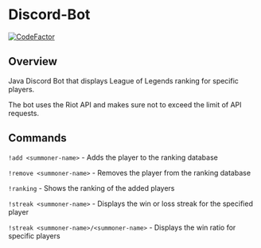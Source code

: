 # Discord-Bot
[![CodeFactor](https://www.codefactor.io/repository/github/s-porebski/discord-bot/badge)](https://www.codefactor.io/repository/github/s-porebski/discord-bot)

## Overview
Java Discord Bot that displays League of Legends ranking for specific players.

The bot uses the Riot API and makes sure not to exceed the limit of API requests.

## Commands
`!add <summoner-name>` - Adds the player to the ranking database

`!remove <summoner-name>`  - Removes the player from the ranking database
  
`!ranking` - Shows the ranking of the added players

`!streak <summoner-name>`  - Displays the win or loss streak for the specified player

`!streak <summoner-name>/<summoner-name>` - Displays the win ratio for specific players
